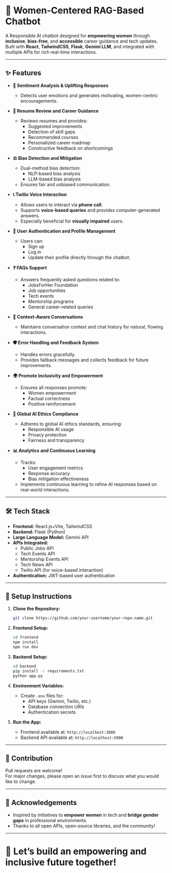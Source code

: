# 🌸 Women-Centered RAG-Based Chatbot

A Responsible AI chatbot designed for **empowering women** through **inclusive**, **bias-free**, and **accessible** career guidance and tech updates.  
Built with **React**, **TailwindCSS**, **Flask**, **Gemini LLM**, and integrated with multiple APIs for rich real-time interactions.

---

## ✨ Features

- **🎯 Sentiment Analysis & Uplifting Responses**
  - Detects user emotions and generates motivating, women-centric encouragements.

- **📄 Resume Review and Career Guidance**
  - Reviews resumes and provides:
    - Suggested improvements
    - Detection of skill gaps
    - Recommended courses
    - Personalized career roadmap
    - Constructive feedback on shortcomings

- **⚖️ Bias Detection and Mitigation**
  - Dual-method bias detection:
    - NLP-based bias analysis
    - LLM-based bias analysis
  - Ensures fair and unbiased communication.

- **📞 Twilio Voice Interaction**
  - Allows users to interact via **phone call**.
  - Supports **voice-based queries** and provides computer-generated answers.
  - Especially beneficial for **visually impaired** users.

- **👤 User Authentication and Profile Management**
  - Users can:
    - Sign up
    - Log in
    - Update their profile directly through the chatbot.

- **❓ FAQs Support**
  - Answers frequently asked questions related to:
    - JobsForHer Foundation
    - Job opportunities
    - Tech events
    - Mentorship programs
    - General career-related queries

- **🧠 Context-Aware Conversations**
  - Maintains conversation context and chat history for natural, flowing interactions.

- **🛡️ Error Handling and Feedback System**
  - Handles errors gracefully.
  - Provides fallback messages and collects feedback for future improvements.

- **🌍 Promote Inclusivity and Empowerment**
  - Ensures all responses promote:
    - Women empowerment
    - Factual correctness
    - Positive reinforcement

- **📜 Global AI Ethics Compliance**
  - Adheres to global AI ethics standards, ensuring:
    - Responsible AI usage
    - Privacy protection
    - Fairness and transparency

- **📊 Analytics and Continuous Learning**
  - Tracks:
    - User engagement metrics
    - Response accuracy
    - Bias mitigation effectiveness
  - Implements continuous learning to refine AI responses based on real-world interactions.

---

## 🛠️ Tech Stack

- **Frontend:** React.js+Vite, TailwindCSS
- **Backend:** Flask (Python)
- **Large Language Model:** Gemini API
- **APIs Integrated:**
  - Public Jobs API
  - Tech Events API
  - Mentorship Events API
  - Tech News API
  - Twilio API (for voice-based interaction)
- **Authentication:** JWT-based user authentication

---

## 🚀 Setup Instructions

1. **Clone the Repository:**

    ```bash
    git clone https://github.com/your-username/your-repo-name.git
    ```

2. **Frontend Setup:**

    ```bash
    cd frontend
    npm install
    npm run dev
    ```

3. **Backend Setup:**

    ```bash
    cd backend
    pip install -r requirements.txt
    python app.py
    ```

4. **Environment Variables:**
    - Create `.env` files for:
      - API keys (Gemini, Twilio, etc.)
      - Database connection URIs
      - Authentication secrets

5. **Run the App:**
    - Frontend available at: `http://localhost:3000`
    - Backend API available at: `http://localhost:5000`

---

## 🤝 Contribution

Pull requests are welcome!  
For major changes, please open an issue first to discuss what you would like to change.

---



## 🌟 Acknowledgements

- Inspired by initiatives to **empower women** in tech and **bridge gender gaps** in professional environments.
- Thanks to all open APIs, open-source libraries, and the community!

---

# 🚀 Let’s build an empowering and inclusive future together!

